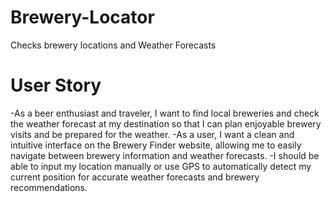 # Brewery-Locator
Checks brewery locations and Weather Forecasts 

# User Story 
-As a beer enthusiast and traveler, I want to find local breweries and check the weather forecast at my destination so that I can plan enjoyable brewery visits and be prepared for the weather.
-As a user, I want a clean and intuitive interface on the Brewery Finder website, allowing me to easily navigate between brewery information and weather forecasts.
-I should be able to input my location manually or use GPS to automatically detect my current position for accurate weather forecasts and brewery recommendations.
